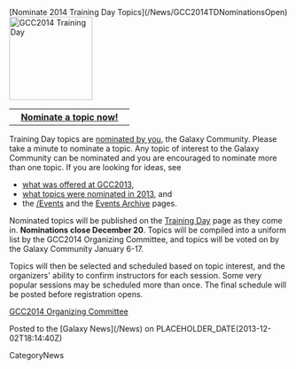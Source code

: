 <div class='newsItemHeader'>[Nominate 2014 Training Day Topics](/News/GCC2014TDNominationsOpen)</div>

<div class='right'><a href='/Events/GCC2014/TrainingDay'><img src='/Images/Logos/GCC2014LogoTall200.png' alt='GCC2014 Training Day' width="150" /></a></div>

<table>
  <tr>
    <th> &nbsp;&nbsp; <a href='http://bit.ly/gcc2014tdnom'>Nominate a topic now!</a> &nbsp;&nbsp; </th>
  </tr>
</table>


Training Day topics are [nominated by you](http://bit.ly/gcc2014tdnom), the Galaxy Community.  Please take a minute to nominate a topic.  Any topic of interest to the Galaxy Community can be nominated and you are encouraged to nominate more than one topic. If you are looking for ideas, see 
* [what was offered at GCC2013](/Events/GCC2013/TrainingDay),  
* [what topics were nominated in 2013](http://bit.ly/1i2j1gN), and
* the [/Events](/Events) and the [Events Archive](/Events/Archive) pages.

Nominated topics will be published on the [Training Day](/Events/GCC2014/TrainingDay) page as they come in.  **Nominations close December 20**.  Topics will be compiled into a uniform list by the GCC2014 Organizing Committee, and topics will be voted on by the Galaxy Community January 6-17.

Topics will then be selected and scheduled based on topic interest, and the organizers' ability to confirm instructors for each session.  Some very popular sessions may be scheduled more than once. The final schedule will be posted before registration opens.

[GCC2014 Organizing Committee](/Events/GCC2014/Organizers)

<div class='newsItemFooter'>Posted to the [Galaxy News](/News) on PLACEHOLDER_DATE(2013-12-02T18:14:40Z)</div>

CategoryNews
